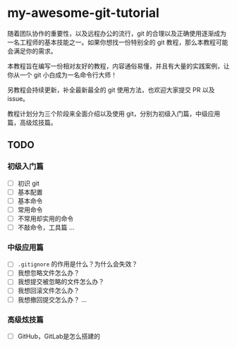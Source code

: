 # my-awesome-git-tutorial

随着团队协作的重要性，以及远程办公的流行，git 的合理以及正确使用逐渐成为一名工程师的基本技能之一。如果你想找一份特别全的 git 教程，那么本教程可能会满足你的需求。

本教程旨在编写一份相对友好的教程，内容通俗易懂，并且有大量的实践案例，让你从一个 git 小白成为一名命令行大师！

另教程会持续更新，补全最新最全的 git 使用方法，也欢迎大家提交 PR 以及 issue。

教程计划分为三个阶段来全面介绍以及使用 git，分别为初级入门篇，中级应用篇，高级炫技篇。

## TODO

### 初级入门篇
- [ ] 初识 git 
- [ ] 基本配置
- [ ] 基本命令
- [ ] 常用命令
- [ ] 不常用却实用的命令
- [ ] 不敲命令，工具篇
...

### 中级应用篇
- [ ] `.gitignore` 的作用是什么？为什么会失效？
- [ ] 我想忽略文件怎么办？
- [ ] 我想提交被忽略的文件怎么办？
- [ ] 我想回滚文件怎么办？
- [ ] 我想撤回提交怎么办？
...

### 高级炫技篇
- [ ] GitHub，GitLab是怎么搭建的
